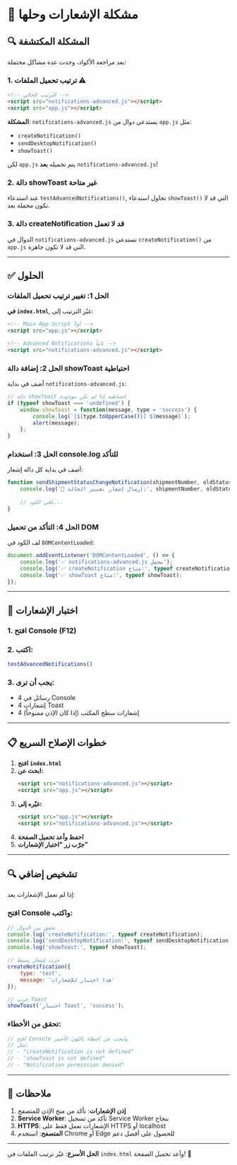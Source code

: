 # 🔔 مشكلة الإشعارات وحلها

## 🔍 المشكلة المكتشفة

بعد مراجعة الأكواد، وجدت عدة مشاكل محتملة:

### 1. **ترتيب تحميل الملفات** ⚠️
```html
<!-- الترتيب الحالي -->
<script src="notifications-advanced.js"></script>
<script src="app.js"></script>
```

**المشكلة**: `notifications-advanced.js` يستدعي دوال من `app.js` مثل:
- `createNotification()`
- `sendDesktopNotification()`
- `showToast()`

لكن `app.js` يتم تحميله **بعد** `notifications-advanced.js`!

### 2. **دالة showToast غير متاحة**
عند استدعاء `testAdvancedNotifications()`, تحاول استدعاء `showToast()` التي قد لا تكون محملة بعد.

### 3. **دالة createNotification قد لا تعمل**
الدوال في `notifications-advanced.js` تستدعي `createNotification()` من `app.js` التي قد لا تكون جاهزة.

---

## ✅ الحلول

### الحل 1: تغيير ترتيب تحميل الملفات

**في `index.html`**, غيّر الترتيب إلى:

```html
<!-- Main App Script أولاً -->
<script src="app.js"></script>

<!-- Advanced Notifications ثانياً -->
<script src="notifications-advanced.js"></script>
```

### الحل 2: إضافة دالة showToast احتياطية

أضف في بداية `notifications-advanced.js`:

```javascript
// دالة showToast احتياطية إذا لم تكن موجودة
if (typeof showToast === 'undefined') {
    window.showToast = function(message, type = 'success') {
        console.log(`[${type.toUpperCase()}] ${message}`);
        alert(message);
    };
}
```

### الحل 3: استخدام console.log للتأكد

أضف في بداية كل دالة إشعار:

```javascript
function sendShipmentStatusChangeNotification(shipmentNumber, oldStatus, newStatus) {
    console.log('🔔 إرسال إشعار تغيير الحالة:', shipmentNumber, oldStatus, '→', newStatus);
    
    // باقي الكود...
}
```

### الحل 4: التأكد من تحميل DOM

لف الكود في `DOMContentLoaded`:

```javascript
document.addEventListener('DOMContentLoaded', () => {
    console.log('✅ notifications-advanced.js محمل');
    console.log('✅ createNotification متاح:', typeof createNotification);
    console.log('✅ showToast متاح:', typeof showToast);
});
```

---

## 🧪 اختبار الإشعارات

### 1. افتح Console (F12)
### 2. اكتب:
```javascript
testAdvancedNotifications()
```

### 3. يجب أن ترى:
- 4 رسائل في Console
- 4 إشعارات Toast
- 4 إشعارات سطح المكتب (إذا كان الإذن ممنوحاً)

---

## 📋 خطوات الإصلاح السريع

1. **افتح `index.html`**
2. **ابحث عن:**
   ```html
   <script src="notifications-advanced.js"></script>
   <script src="app.js"></script>
   ```
3. **غيّره إلى:**
   ```html
   <script src="app.js"></script>
   <script src="notifications-advanced.js"></script>
   ```
4. **احفظ وأعد تحميل الصفحة**
5. **جرّب زر "اختبار الإشعارات"**

---

## 🔍 تشخيص إضافي

إذا لم تعمل الإشعارات بعد:

### افتح Console واكتب:
```javascript
// تحقق من الدوال
console.log('createNotification:', typeof createNotification);
console.log('sendDesktopNotification:', typeof sendDesktopNotification);
console.log('showToast:', typeof showToast);

// جرب إشعار بسيط
createNotification({
    type: 'test',
    message: 'هذا اختبار للإشعارات'
});

// جرب Toast
showToast('اختبار Toast', 'success');
```

### تحقق من الأخطاء:
```javascript
// افتح Console وابحث عن أخطاء باللون الأحمر
// مثل:
// - "createNotification is not defined"
// - "showToast is not defined"
// - "Notification permission denied"
```

---

## 📝 ملاحظات

1. **إذن الإشعارات**: تأكد من منح الإذن للمتصفح
2. **Service Worker**: تأكد من تسجيل Service Worker بنجاح
3. **HTTPS**: الإشعارات تعمل فقط على HTTPS أو localhost
4. **المتصفح**: استخدم Chrome أو Edge للحصول على أفضل دعم

---

**الحل الأسرع**: غيّر ترتيب الملفات في `index.html` وأعد تحميل الصفحة! 🚀
